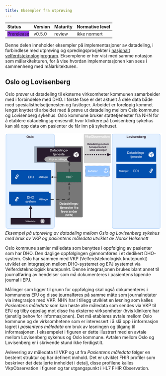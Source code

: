 ```yaml
---
title: Eksempler fra utprøving
---
```


| Status           | Version | Maturity | Normative level |
| :--------------- | :------ | :------- | :-------------- |
| <span style="background-color:BlueViolet">Prerelease</span>  | v0.5.0 | review | ikke normert |

Denne delen inneholder eksempler på implementasjoner av datadeling, i forbindlese med utprøving og spredingsprosjekter i [nasjonalt velferdsteknologiprogram](https://www.helsedirektoratet.no/tema/velferdsteknologi/velferdsteknologi). Eksemplene er her vist med samme notasjon som målarkitekturen, for å vise hvordan implementasjonen kan sees i sammenheng med målarkitekturen.  

## Oslo og Lovisenberg

Oslo prøver ut datadeling til eksterne virksomheter kommunen samarbeider med i forbindelse med DHO. I første fase er det aktuelt å dele data både med spesialisthelsetjenesten og fastleger. Arbeidet er foreløpig kommet lengst knyttet til arbeidet med å prøve ut datadeling mellom Oslo kommune og Lovisenberg sykehus. Oslo kommune bruker støttetjenester fra NHN for å etablere datadelingsgrensesnitt hvor klinikere på Lovisenberg sykehus kan slå opp data om pasienter de får inn på sykehuset.  

[![Datadeling utprøving i Oslo](../img/eksempel-oslo.png)](../img/eksempel-oslo.png)
*Eksempel på utprøving av datadeling mellom Oslo og Lovisenberg sykehus med bruk av VKP og pasientens måledata utviklet av Norsk Helsenett*

Oslo kommune samler måledata som benyttes i oppfølging av pasienter som har DHO. Den daglige oppfølgingen gjennomføres i et dedikert DHO-system. Oslo har sammen med VKP (Velferdsteknologisk knutepunkt) utviklet en integrasjon mellom DHO-systemet og EPJ systemet via Velferdsteknologisk knutepunkt. Denne integrasjonen brukes blant annet til journalføring av hendelser som må dokumenteres i pasientens løpende journal i EPJ.  

Målinger som ligger til grunn for oppfølging skal også dokumenteres i kommunens EPJ og disse journalføres på samme måte som journalnotater via integrasjon med VKP. NHN har i tillegg utviklet en løsning som kalles *Pasientens måledata* som kan høste alle måledata som sendes via VKP til EPJ og tilby oppslag mot disse fra eksterne virksomheter (hvis klinikere har tjenstlig behov for informasjonen). Det må etableres avtale mellom Oslo kommune og de virksomhetene som er interessert i å slå opp i informasjon lagret i *pasientens måledata* om bruk av løsningen og tilgang til informasjonen. I eksempelet i figuren er dette illustrert med en avtale mellom Lovisenberg sykehus og Oslo kommune. Avtalen mellom Oslo og Lovisenberg er i skrivende stund ikke ferdigstilt.  

Avlevering av måledata til VKP og ut fra *Pasientens måledata* følger en bestemt struktur og har definert innhold. Det er utviklet FHIR profiler som beskriver det detaljerte innholdet i detalj, disse profilene kalles VkpObservation i figuren og tar utgangspunkt i HL7 FHIR Observation.  

